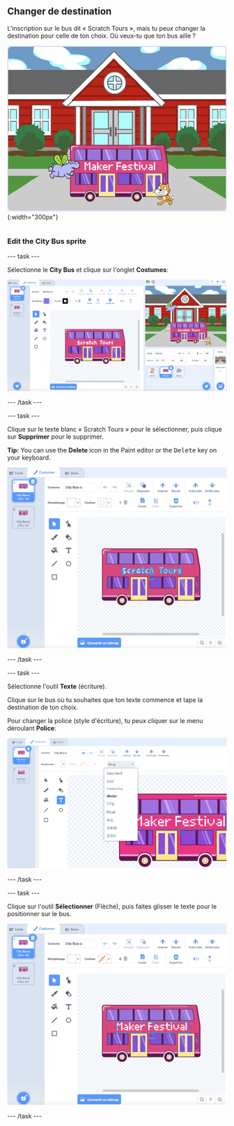 ## Changer de destination

<div style="display: flex; flex-wrap: wrap">
<div style="flex-basis: 200px; flex-grow: 1; margin-right: 15px;">
L'inscription sur le bus dit « Scratch Tours », mais tu peux changer la destination pour celle de ton choix. Où veux-tu que ton bus aille ?  
</div>
<div>

![Le bus avec le texte "Maker Festival".](images/maker-bus.png){:width="300px"}

</div>
</div>

### Edit the City Bus sprite

--- task ---

Sélectionne le **City Bus** et clique sur l'onglet **Costumes**:

![Le costume dans l'éditeur de peinture.](images/costumes-bus-sprite-highlighted.png)

--- /task ---

--- task ---

Clique sur le texte blanc « Scratch Tours » pour le sélectionner, puis clique sur **Supprimer** pour le supprimer.

**Tip:** You can use the **Delete** icon in the Paint editor or the <kbd>Delete</kbd> key on your keyboard.

![The text on the Bus and the Delete icon highlighted.](images/bus-delete-text.png)

--- /task ---

--- task ---

Sélectionne l'outil **Texte** (écriture).

Clique sur le bus où tu souhaites que ton texte commence et tape la destination de ton choix.

Pour changer la police (style d'écriture), tu peux cliquer sur le menu déroulant **Police**:

![Le menu 'Police' sélectionné en haut au milieu de l'éditeur de peinture.](images/bus-text-font.png)

--- /task ---

--- task ---

Clique sur l'outil **Sélectionner** (Flèche), puis faites glisser le texte pour le positionner sur le bus.

![The text on the Bus and the Select tool highlighted.](images/bus-destination-centered.png)

--- /task ---

